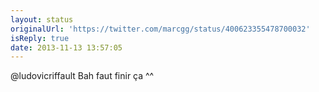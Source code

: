 ```yaml
---
layout: status
originalUrl: 'https://twitter.com/marcgg/status/400623355478700032'
isReply: true
date: 2013-11-13 13:57:05
---
```


@ludovicriffault Bah faut finir ça ^^
